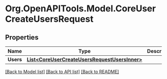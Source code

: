 # Org.OpenAPITools.Model.CoreUserCreateUsersRequest

## Properties

Name | Type | Description | Notes
------------ | ------------- | ------------- | -------------
**Users** | [**List&lt;CoreUserCreateUsersRequestUsersInner&gt;**](CoreUserCreateUsersRequestUsersInner.md) |  | 

[[Back to Model list]](../README.md#documentation-for-models) [[Back to API list]](../README.md#documentation-for-api-endpoints) [[Back to README]](../README.md)

